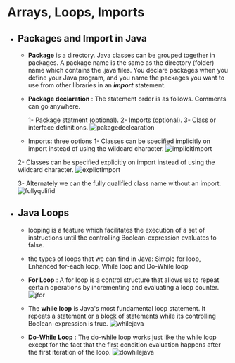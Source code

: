 # Arrays, Loops, Imports
* ## Packages and Import in Java
    - **Package** is a directory. Java classes can be grouped together in packages. A package name is the same as the directory (folder) name which contains the .java files. You declare packages when you define your Java program, and you name the packages you want to use from other libraries in an ***import*** statement.
    - **Package declaration** : The statement order is as follows. Comments can go anywhere.

        1- Package statment (optional).
        2- Imports (optional).
        3- Class or interface definitions.
    ![pakagedeclearation](https://i.stack.imgur.com/elZ2S.png)

    - Imports: three options
    1- Classes can be specified implicitly on import instead of using the wildcard character.
    ![implicitImport](https://miro.medium.com/max/984/1*opLf1-85a3itLt74hbK6YA.png)

    2- Classes can be specified explicitly on import instead of using the wildcard character.
    ![explictImport](https://resources.jetbrains.com/help/img/idea/2021.2/wildcard-imports.png)

    3- Alternately we can the fully qualified class name without an import.
    ![fullyqulifid](https://i.stack.imgur.com/QOci8.png)

* ## Java Loops
    - looping is a feature which facilitates the execution of a set of instructions until the controlling Boolean-expression evaluates to false.
    - the types of loops that we can find in Java: Simple for loop, Enhanced for-each loop, While loop and Do-While loop

    - **For Loop** : A for loop is a control structure that allows us to repeat certain operations by incrementing and evaluating a loop counter.
    ![jfor](https://appdividend.com/wp-content/uploads/2019/07/Java-For-Loop-Example-For-Loop-in-Java-Tutorial.png)

    - The **while loop** is Java's most fundamental loop statement. It repeats a statement or a block of statements while its controlling Boolean-expression is true.
    ![whilejava](https://appdividend.com/wp-content/uploads/2019/07/Java-While-Loop-Example-While-Loop-In-Java.png)

    - **Do-While Loop** : The do-while loop works just like the while loop except for the fact that the first condition evaluation happens after the first iteration of the loop.
    ![dowhilejava](https://appdividend.com/wp-content/uploads/2019/07/Java-Do-While-Example-Do-While-In-Java-Tutorial.png)

    
